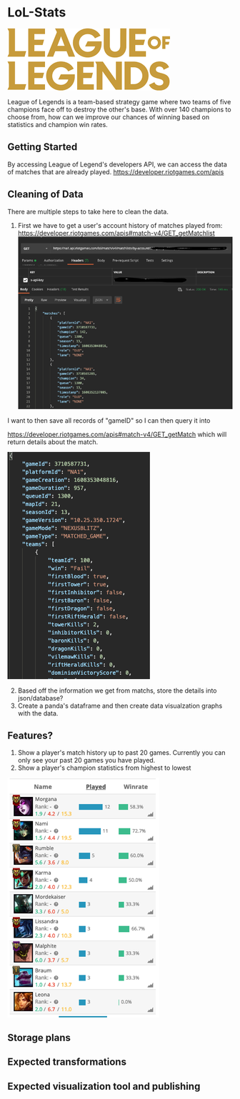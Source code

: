 # LoL-Stats
![alt text](https://github.com/ShenghaoHuang/LoL-Stats/blob/main/images/league-logo.png?raw=true)

League of Legends is a team-based strategy game where two teams of five champions face off to destroy the other's base. With over 140 champions to choose from, how can we improve our chances of winning based on statistics and champion win rates.

## Getting Started
By accessing League of Legend's developers API, we can access the data of matches that are already played. 
https://developer.riotgames.com/apis

## Cleaning of Data
There are multiple steps to take here to clean the data.
1. First we have to get a user's account history of matches played from:
https://developer.riotgames.com/apis#match-v4/GET_getMatchlist
![alt text](https://github.com/ShenghaoHuang/LoL-Stats/blob/main/images/match_history_api.png?raw=true)

I want to then save all records of "gameID" so I can then query it into 

https://developer.riotgames.com/apis#match-v4/GET_getMatch
which will return details about the match. 

![alt text](https://github.com/ShenghaoHuang/LoL-Stats/blob/main/images/match_details_api.png?raw=true)


2. Based off the information we get from matchs, store the details into json/database?
3. Create a panda's dataframe and then create data visualzation graphs with the data.

## Features?
1. Show a player's match history up to past 20 games. Currently you can only see your past 20 games you have played.
2. Show a player's champion statistics from highest to lowest


![alt text](https://github.com/ShenghaoHuang/LoL-Stats/blob/main/images/champion_stats.png?raw=true)

## Storage plans

## Expected transformations

## Expected visualization tool and publishing
